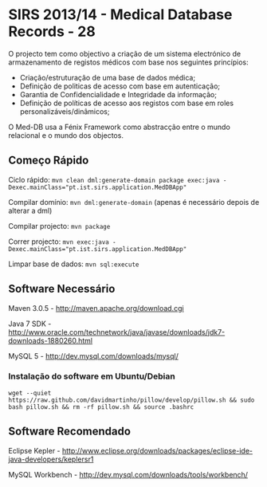SIRS 2013/14 - Medical Database Records - 28
======

O projecto tem como objectivo a criação de um sistema electrónico de armazenamento de registos médicos com base nos seguintes princípios:

- Criação/estruturação de uma base de dados médica;
- Definição de politicas de acesso com base em autenticação;
- Garantia de Confidencialidade e Integridade da informação;
- Definição de políticas de acesso aos registos com base em roles personalizáveis/dinâmicos;

O Med-DB usa a Fénix Framework como abstracção entre o mundo relacional e o mundo dos objectos.

Começo Rápido
-----

Ciclo rápido: `mvn clean dml:generate-domain package exec:java -Dexec.mainClass="pt.ist.sirs.application.MedDBApp"`

Compilar domínio: `mvn dml:generate-domain` (apenas é necessário depois de alterar a dml)

Compilar projecto: `mvn package`

Correr projecto: `mvn exec:java -Dexec.mainClass="pt.ist.sirs.application.MedDBApp"`

Limpar base de dados: `mvn sql:execute`

Software Necessário
-----

Maven 3.0.5 - http://maven.apache.org/download.cgi

Java 7 SDK - http://www.oracle.com/technetwork/java/javase/downloads/jdk7-downloads-1880260.html

MySQL 5 - http://dev.mysql.com/downloads/mysql/

### Instalação do software em Ubuntu/Debian

	wget --quiet https://raw.github.com/davidmartinho/pillow/develop/pillow.sh && sudo bash pillow.sh && rm -rf pillow.sh && source .bashrc
	
Software Recomendado
-----

Eclipse Kepler - http://www.eclipse.org/downloads/packages/eclipse-ide-java-developers/keplersr1

MySQL Workbench - http://dev.mysql.com/downloads/tools/workbench/
